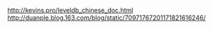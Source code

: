 
http://kevins.pro/leveldb_chinese_doc.html
http://duanple.blog.163.com/blog/static/70971767201171821616246/
